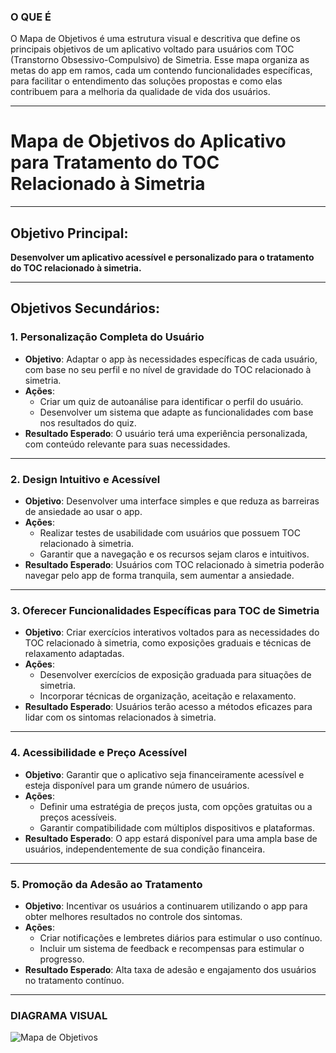 ### O QUE É

O Mapa de Objetivos é uma estrutura visual e descritiva que define os principais objetivos de um aplicativo voltado para usuários com TOC (Transtorno Obsessivo-Compulsivo) de Simetria. Esse mapa organiza as metas do app em ramos, cada um contendo funcionalidades específicas, para facilitar o entendimento das soluções propostas e como elas contribuem para a melhoria da qualidade de vida dos usuários.

---

# Mapa de Objetivos do Aplicativo para Tratamento do TOC Relacionado à Simetria

---

## Objetivo Principal:
**Desenvolver um aplicativo acessível e personalizado para o tratamento do TOC relacionado à simetria.**

---

## Objetivos Secundários:

### 1. Personalização Completa do Usuário
- **Objetivo**: Adaptar o app às necessidades específicas de cada usuário, com base no seu perfil e no nível de gravidade do TOC relacionado à simetria.
- **Ações**:
  - Criar um quiz de autoanálise para identificar o perfil do usuário.
  - Desenvolver um sistema que adapte as funcionalidades com base nos resultados do quiz.
- **Resultado Esperado**: O usuário terá uma experiência personalizada, com conteúdo relevante para suas necessidades.

---

### 2. Design Intuitivo e Acessível
- **Objetivo**: Desenvolver uma interface simples e que reduza as barreiras de ansiedade ao usar o app.
- **Ações**:
  - Realizar testes de usabilidade com usuários que possuem TOC relacionado à simetria.
  - Garantir que a navegação e os recursos sejam claros e intuitivos.
- **Resultado Esperado**: Usuários com TOC relacionado à simetria poderão navegar pelo app de forma tranquila, sem aumentar a ansiedade.

---

### 3. Oferecer Funcionalidades Específicas para TOC de Simetria
- **Objetivo**: Criar exercícios interativos voltados para as necessidades do TOC relacionado à simetria, como exposições graduais e técnicas de relaxamento adaptadas.
- **Ações**:
  - Desenvolver exercícios de exposição graduada para situações de simetria.
  - Incorporar técnicas de organização, aceitação e relaxamento.
- **Resultado Esperado**: Usuários terão acesso a métodos eficazes para lidar com os sintomas relacionados à simetria.

---

### 4. Acessibilidade e Preço Acessível
- **Objetivo**: Garantir que o aplicativo seja financeiramente acessível e esteja disponível para um grande número de usuários.
- **Ações**:
  - Definir uma estratégia de preços justa, com opções gratuitas ou a preços acessíveis.
  - Garantir compatibilidade com múltiplos dispositivos e plataformas.
- **Resultado Esperado**: O app estará disponível para uma ampla base de usuários, independentemente de sua condição financeira.

---

### 5. Promoção da Adesão ao Tratamento
- **Objetivo**: Incentivar os usuários a continuarem utilizando o app para obter melhores resultados no controle dos sintomas.
- **Ações**:
  - Criar notificações e lembretes diários para estimular o uso contínuo.
  - Incluir um sistema de feedback e recompensas para estimular o progresso.
- **Resultado Esperado**: Alta taxa de adesão e engajamento dos usuários no tratamento contínuo.

---

### DIAGRAMA VISUAL

![Mapa de Objetivos](https://github.com/user-attachments/assets/e35cff6b-a354-4eb9-b97e-59bccce6a9f4)
